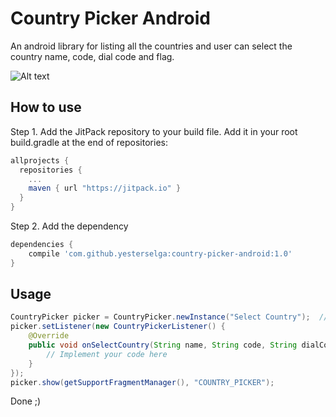 # Country Picker Android
An android library for listing all the countries and user can select the country name, code, dial code and flag.

![Alt text](https://github.com/yesterselga/country-picker-android/blob/master/screenshot-dark.png "Dark Theme")

## How to use
Step 1. Add the JitPack repository to your build file. Add it in your root build.gradle at the end of repositories:

```gradle
allprojects {
  repositories {
    ...
    maven { url "https://jitpack.io" }
  }
}
```
Step 2. Add the dependency

```gradle
dependencies {
    compile 'com.github.yesterselga:country-picker-android:1.0'
}
```

## Usage

```java
CountryPicker picker = CountryPicker.newInstance("Select Country");  // dialog title
picker.setListener(new CountryPickerListener() {
    @Override
    public void onSelectCountry(String name, String code, String dialCode, int flagDrawableResID) {
        // Implement your code here
    }
});
picker.show(getSupportFragmentManager(), "COUNTRY_PICKER");
```
Done ;)
